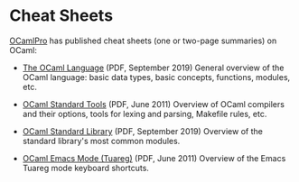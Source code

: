 <!-- ((! set title Cheat Sheets !)) ((! set documentation !)) -->

# Cheat Sheets

[OCamlPro](http://www.ocamlpro.com/) has published cheat sheets (one or
two-page summaries) on OCaml:

* [The OCaml Language](https://ocamlpro.github.io/ocaml-cheat-sheets/ocaml-lang.pdf) (PDF, September 2019)
General overview of the OCaml language: basic data types, basic
concepts, functions, modules, etc.

* [OCaml Standard Tools](https://ocamlpro.github.io/ocaml-cheat-sheets/ocaml-tools.pdf) (PDF, June 2011)
Overview of OCaml compilers and their options, tools for lexing and
parsing, Makefile rules, etc.

* [OCaml Standard Library](https://ocamlpro.github.io/ocaml-cheat-sheets/ocaml-stdlib.pdf) (PDF, September 2019)
Overview of the standard library's most common modules.

* [OCaml Emacs Mode (Tuareg)](https://ocamlpro.github.io/ocaml-cheat-sheets/tuareg-mode.pdf) (PDF, June 2011)
Overview of the Emacs Tuareg mode keyboard shortcuts.
